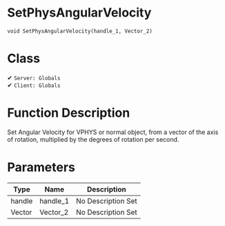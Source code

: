 # SetPhysAngularVelocity
```
void SetPhysAngularVelocity(handle_1, Vector_2)
```
# Class
✔ `Server: Globals`  
✔ `Client: Globals`  

# Function Description
Set Angular Velocity for VPHYS or normal object, from a vector of the axis of rotation, multiplied by the degrees of rotation per second.
# Parameters
Type|Name|Description
--|--|--
handle|handle_1|No Description Set
Vector|Vector_2|No Description Set
